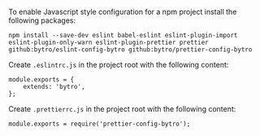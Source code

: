 To enable Javascript style configuration for a npm project install the following packages:
```
npm install --save-dev eslint babel-eslint eslint-plugin-import eslint-plugin-only-warn eslint-plugin-prettier prettier github:bytro/eslint-config-bytro github:bytro/prettier-config-bytro
```

Create `.eslintrc.js` in the project root with the following content:
```
module.exports = {
    extends: 'bytro',
};
```

Create `.prettierrc.js` in the project root with the following content:
```
module.exports = require('prettier-config-bytro');
```

